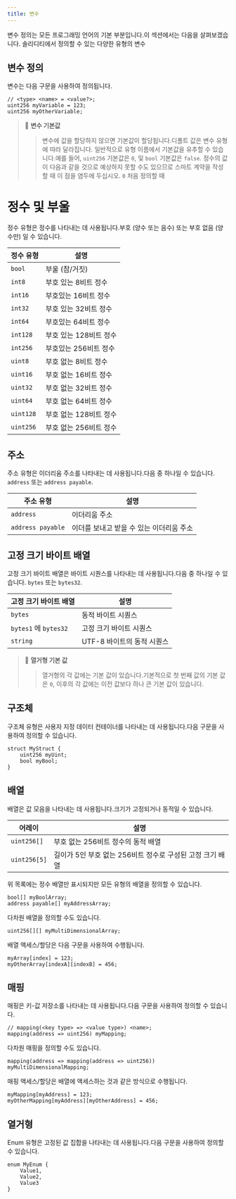 ```yaml
---
title: 변수
---
```


변수 정의는 모든 프로그래밍 언어의 기본 부분입니다.이 섹션에서는 다음을 살펴보겠습니다.
솔리디티에서 정의할 수 있는 다양한 유형의 변수

## 변수 정의

변수는 다음 구문을 사용하여 정의됩니다.

```solidity
// <type> <name> = <value?>;
uint256 myVariable = 123;
uint256 myOtherVariable;
```

>📘 **변수 기본값**
>>변수에 값을 할당하지 않으면 기본값이 할당됩니다.디폴트 값은 변수 유형에 따라 달라집니다.
>일반적으로 유형 이름에서 기본값을 유추할 수 있습니다.예를 들어, `uint256` 기본값은 `0`, 및 `bool` 기본값은 `false`.
>정수의 값이 다음과 같을 것으로 예상하지 못할 수도 있으므로 스마트 계약을 작성할 때 이 점을 염두에 두십시오. `0` 처음 정의할 때

# 정수 및 부울

정수 유형은 정수를 나타내는 데 사용됩니다.부호 (양수 또는 음수) 또는 부호 없음 (양수만) 일 수 있습니다.


| 정수 유형 | 설명 |
|------------------------| --- |
| `bool`                 | 부울 (참/거짓) |
| `int8`               | 부호 있는 8비트 정수 |
| `int16`              | 부호있는 16비트 정수 |
| `int32`              | 부호 있는 32비트 정수 |
| `int64`              | 부호있는 64비트 정수 |
| `int128`             | 부호 있는 128비트 정수 |
| `int256`             | 부호있는 256비트 정수 |
| `uint8`              | 부호 없는 8비트 정수 |
| `uint16`             | 부호 없는 16비트 정수 |
| `uint32`             | 부호 없는 32비트 정수 |
| `uint64`             | 부호 없는 64비트 정수 |
| `uint128`            | 부호 없는 128비트 정수 |
| `uint256`            | 부호 없는 256비트 정수 |

## 주소

주소 유형은 이더리움 주소를 나타내는 데 사용됩니다.다음 중 하나일 수 있습니다. `address` 또는 `address payable`.

| 주소 유형 | 설명 |
|------------------------| --- |
| `address`              | 이더리움 주소 |
| `address payable`      | 이더를 보내고 받을 수 있는 이더리움 주소 |

## 고정 크기 바이트 배열

고정 크기 바이트 배열은 바이트 시퀀스를 나타내는 데 사용됩니다.다음 중 하나일 수 있습니다. `bytes` 또는 `bytes32`.

| 고정 크기 바이트 배열 | 설명 |
|------------------------| --- |
| `bytes`                | 동적 바이트 시퀀스 |
| `bytes1` 에 `bytes32`  | 고정 크기 바이트 시퀀스 |
| `string`               | UTF-8 바이트의 동적 시퀀스 |

>📘 **열거형 기본 값**
>>열거형의 각 값에는 기본 값이 있습니다.기본적으로 첫 번째 값의 기본 값은 `0`,
>이후의 각 값에는 이전 값보다 하나 큰 기본 값이 있습니다.

## 구조체

구조체 유형은 사용자 지정 데이터 컨테이너를 나타내는 데 사용됩니다.다음 구문을 사용하여 정의할 수 있습니다.

```solidity
struct MyStruct {
    uint256 myUint;
    bool myBool;
}
```


## 배열

배열은 값 모음을 나타내는 데 사용됩니다.크기가 고정되거나 동적일 수 있습니다.

| 어레이 | 설명 |
|------------------------| --- |
| `uint256[]`            | 부호 없는 256비트 정수의 동적 배열 |
| `uint256[5]`           | 길이가 5인 부호 없는 256비트 정수로 구성된 고정 크기 배열 |

위 목록에는 정수 배열만 표시되지만 모든 유형의 배열을 정의할 수 있습니다.

```solidity
bool[] myBoolArray;
address payable[] myAddressArray;
```

다차원 배열을 정의할 수도 있습니다.

```solidity
uint256[][] myMultiDimensionalArray;
```

배열 액세스/할당은 다음 구문을 사용하여 수행됩니다.

```solidity
myArray[index] = 123;
myOtherArray[indexA][indexB] = 456;
```

## 매핑

매핑은 키-값 저장소를 나타내는 데 사용됩니다.다음 구문을 사용하여 정의할 수 있습니다.

```solidity
// mapping(<key type> => <value type>) <name>;
mapping(address => uint256) myMapping;
```

다차원 매핑을 정의할 수도 있습니다.

```solidity
mapping(address => mapping(address => uint256)) myMultiDimensionalMapping;
```

매핑 액세스/할당은 배열에 액세스하는 것과 같은 방식으로 수행됩니다.

```solidity
myMapping[myAddress] = 123;
myOtherMapping[myAddress][myOtherAddress] = 456;
```

## 열거형

Enum 유형은 고정된 값 집합을 나타내는 데 사용됩니다.다음 구문을 사용하여 정의할 수 있습니다.

```solidity
enum MyEnum {
    Value1,
    Value2,
    Value3
}
```
